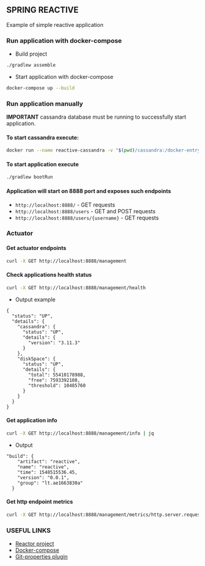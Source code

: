 ## SPRING REACTIVE

Example of simple reactive application

### Run application with docker-compose

* Build project
```bash
./gradlew assemble
```

* Start application with docker-compose
```bash
docker-compose up --build
```

### Run application manually
**IMPORTANT** cassandra database must be running to successfully start application.

#### To start cassandra execute:
```bash
docker run --name reactive-cassandra -v "$(pwd)/cassandra:/docker-entrypoint-initdb.d/" -p 9042:9042 -d cassandra:3.11
```

#### To start application execute
```bash
./gradlew bootRun
```

#### Application will start on 8888 port and exposes such endpoints
   * `http://localhost:8888/` - GET requests
   * `http://localhost:8888/users` - GET and POST requests
   * `http://localhost:8888/users/{username}` - GET requests

### Actuator

#### Get actuator endpoints
```bash
curl -X GET http://localhost:8888/management
```

#### Check applications health status

```bash
curl -X GET http://localhost:8888/management/health
```
* Output example
```code
{
  "status": "UP",
  "details": {
    "cassandra": {
      "status": "UP",
      "details": {
        "version": "3.11.3"
      }
    },
    "diskSpace": {
      "status": "UP",
      "details": {
        "total": 55410178988,
        "free": 7593392108,
        "threshold": 10485760
      }
    }
  }
}
```

#### Get application info
```bash
curl -X GET http://localhost:8888/management/info | jq
```
* Output
```code
"build": {
    "artifact": "reactive",
    "name": "reactive",
    "time": 1548515536.45,
    "version": "0.0.1",
    "group": "lt.ae1663830a"
  }
```
#### Get http endpoint metrics
```bash
curl -X GET http://localhost:8888/management/metrics/http.server.requests?tag=uri:/management/health | jq
```

### USEFUL LINKS

* [Reactor project](https://github.com/reactor/reactor-core)
* [Docker-compose](https://docs.docker.com/compose/)
* [Git-properties plugin](https://github.com/n0mer/gradle-git-properties)